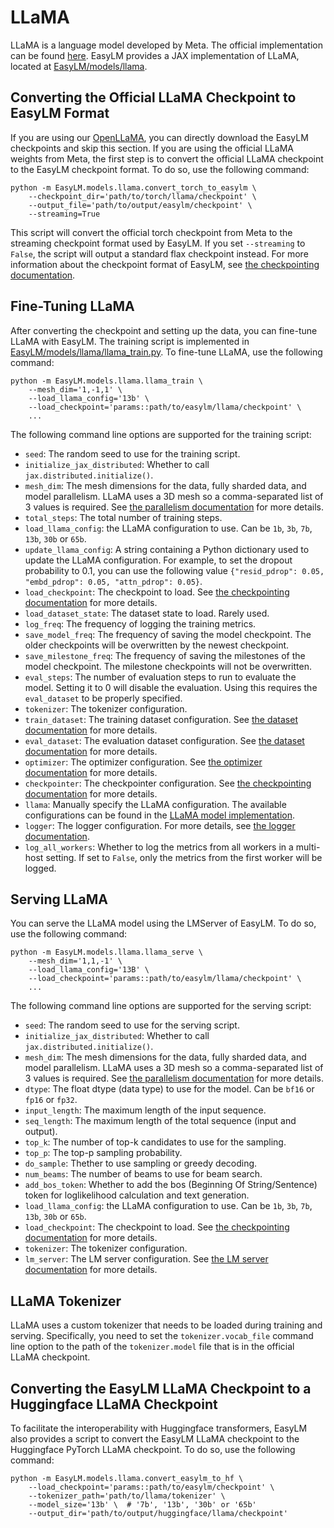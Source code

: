 # LLaMA
LLaMA is a language model developed by Meta. The official implementation can
be found [here](https://github.com/facebookresearch/llama). EasyLM provides
a JAX implementation of LLaMA, located at [EasyLM/models/llama](/EasyLM/models/llama).


## Converting the Official LLaMA Checkpoint to EasyLM Format
If you are using our [OpenLLaMA](https://github.com/openlm-research/open_llama),
you can directly download the EasyLM checkpoints and skip this section.
If you are using the official LLaMA weights from Meta, the first step is to
convert the official LLaMA checkpoint to the EasyLM checkpoint format. To do so,
use the following command:

``` shell
python -m EasyLM.models.llama.convert_torch_to_easylm \
    --checkpoint_dir='path/to/torch/llama/checkpoint' \
    --output_file='path/to/output/easylm/checkpoint' \
    --streaming=True
```

This script will convert the official torch checkpoint from Meta to the
streaming checkpoint format used by EasyLM. If you set `--streaming` to `False`,
the script will output a standard flax checkpoint instead. For more information
about the checkpoint format of EasyLM, see [the checkpointing documentation](checkpointing.md).


## Fine-Tuning LLaMA
After converting the checkpoint and setting up the data, you can fine-tune
LLaMA with EasyLM. The training script is implemented in
[EasyLM/models/llama/llama_train.py](/EasyLM/models/llama/llama_train.py).
To fine-tune LLaMA, use the following command:

``` shell
python -m EasyLM.models.llama.llama_train \
    --mesh_dim='1,-1,1' \
    --load_llama_config='13b' \
    --load_checkpoint='params::path/to/easylm/llama/checkpoint' \
    ...
```

The following command line options are supported for the training script:
* `seed`: The random seed to use for the training script.
* `initialize_jax_distributed`: Whether to call `jax.distributed.initialize()`.
* `mesh_dim`: The mesh dimensions for the data, fully sharded data, and model parallelism.
  LLaMA uses a 3D mesh so a comma-separated list of 3 values is required. See
  [the parallelism documentation](parallelism.md) for more details.
* `total_steps`: The total number of training steps.
* `load_llama_config`: the LLaMA configuration to use. Can be `1b`, `3b`, `7b`,
  `13b`, `30b` or `65b`.
* `update_llama_config`: A string containing a Python dictionary used to update the
  LLaMA configuration. For example, to set the dropout probability to 0.1, you
  can use the following value
  `{"resid_pdrop": 0.05, "embd_pdrop": 0.05, "attn_pdrop": 0.05}`.
* `load_checkpoint`: The checkpoint to load. See [the checkpointing documentation](checkpointing.md)
  for more details.
* `load_dataset_state`: The dataset state to load. Rarely used.
* `log_freq`: The frequency of logging the training metrics.
* `save_model_freq`: The frequency of saving the model checkpoint. The older
  checkpoints will be overwritten by the newest checkpoint.
* `save_milestone_freq`: The frequency of saving the milestones of the model checkpoint.
  The milestone checkpoints will not be overwritten.
* `eval_steps`: The number of evaluation steps to run to evaluate the model. Setting
  it to 0 will disable the evaluation. Using this requires the `eval_dataset` to be
  properly specified.
* `tokenizer`: The tokenizer configuration.
* `train_dataset`: The training dataset configuration. See [the dataset documentation](dataset.md)
  for more details.
* `eval_dataset`: The evaluation dataset configuration. See [the dataset documentation](dataset.md)
  for more details.
* `optimizer`: The optimizer configuration. See [the optimizer documentation](optimizer.md)
  for more details.
* `checkpointer`: The checkpointer configuration. See [the checkpointing documentation](checkpointing.md)
  for more details.
* `llama`: Manually specify the LLaMA configuration. The available configurations
  can be found in the [LLaMA model implementation](/EasyLM/models/llama/llama_model.py).
* `logger`: The logger configuration. For more details, see [the logger documentation](logger.md).
* `log_all_workers`: Whether to log the metrics from all workers in a multi-host
    setting. If set to `False`, only the metrics from the first worker will be logged.


## Serving LLaMA
You can serve the LLaMA model using the LMServer of EasyLM. To do so, use the
following command:

``` shell
python -m EasyLM.models.llama.llama_serve \
    --mesh_dim='1,1,-1' \
    --load_llama_config='13B' \
    --load_checkpoint='params::path/to/easylm/llama/checkpoint' \
    ...
```

The following command line options are supported for the serving script:
* `seed`: The random seed to use for the serving script.
* `initialize_jax_distributed`: Whether to call `jax.distributed.initialize()`.
* `mesh_dim`: The mesh dimensions for the data, fully sharded data, and model parallelism.
  LLaMA uses a 3D mesh so a comma-separated list of 3 values is required. See
  [the parallelism documentation](parallelism.md) for more details.
* `dtype`: The float dtype (data type) to use for the model. Can be `bf16` or `fp16` or `fp32`.
* `input_length`: The maximum length of the input sequence.
* `seq_length`: The maximum length of the total sequence (input and output).
* `top_k`: The number of top-k candidates to use for the sampling.
* `top_p`: The top-p sampling probability.
* `do_sample`: Thether to use sampling or greedy decoding.
* `num_beams`: The number of beams to use for beam search.
* `add_bos_token`: Whether to add the bos (Beginning Of String/Sentence) token for loglikelihood
  calculation and text generation.
* `load_llama_config`: the LLaMA configuration to use. Can be `1b`, `3b`, `7b`,
  `13b`, `30b` or `65b`.
* `load_checkpoint`: The checkpoint to load. See [the checkpointing documentation](checkpointing.md)
  for more details.
* `tokenizer`: The tokenizer configuration.
* `lm_server`: The LM server configuration. See [the LM server documentation](serving.md)
  for more details.


## LLaMA Tokenizer
LLaMA uses a custom tokenizer that needs to be loaded during training and serving.
Specifically, you need to set the `tokenizer.vocab_file` command line option to
the path of the `tokenizer.model` file that is in the official LLaMA checkpoint.


## Converting the EasyLM LLaMA Checkpoint to a Huggingface LLaMA Checkpoint
To facilitate the interoperability with Huggingface transformers, EasyLM also
provides a script to convert the EasyLM LLaMA checkpoint to the Huggingface
PyTorch LLaMA checkpoint. To do so, use the following command:

``` shell
python -m EasyLM.models.llama.convert_easylm_to_hf \
    --load_checkpoint='params::path/to/easylm/checkpoint' \
    --tokenizer_path='path/to/llama/tokenizer' \
    --model_size='13b' \  # '7b', '13b', '30b' or '65b'
    --output_dir='path/to/output/huggingface/llama/checkpoint'
```
